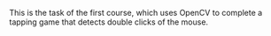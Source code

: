 This is the task of the first course, which uses OpenCV to complete a tapping game that detects double clicks of the mouse.
